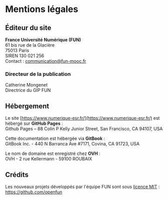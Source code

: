 # Mentions légales

## Éditeur du site
**France Université Numérique (FUN)**  
61 bis rue de la Glacière  
75013 Paris  
SIREN 130 021 256  
Contact : [communication@fun-mooc.fr](mailto:communication@fun-mooc.fr)

### Directeur de la publication
Catherine Mongenet  
Directrice du GIP FUN  

## Hébergement
Le site [https://www.numerique-esr.fr/](https://www.numerique-esr.fr/) est hébergé sur **GitHub Pages** :  
Github Pages – 88 Colin P Kelly Junior Street, San Francisco, CA 94107, USA  

Cette documentation est hébergée via **GitBook** :  
GitBook Inc. - 440 N Barranca Ave #7171, Covina, CA 91723, USA  

Le nom de domaine est enregistré chez **OVH** :  
OVH - 2 rue Kellermann - 59100 ROUBAIX  

## Crédits
Les nouveaux projets développés par l'équipe FUN sont sous [licence MIT](https://fr.wikipedia.org/wiki/Licence_MIT) :  
https://github.com/openfun